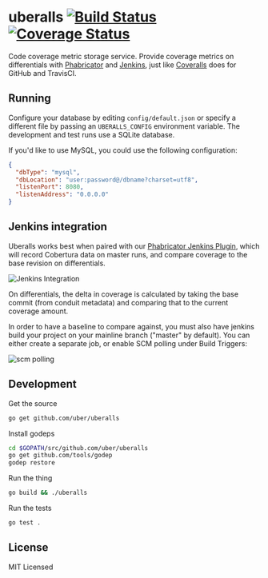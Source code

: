 # uberalls [![Build Status](https://travis-ci.org/uber/uberalls.svg?branch=master)](https://travis-ci.org/uber/uberalls) [![Coverage Status](https://coveralls.io/repos/uber/uberalls/badge.svg)](https://coveralls.io/r/uber/uberalls)

Code coverage metric storage service. Provide coverage metrics on differentials
with [Phabricator][] and [Jenkins][], just like [Coveralls][] does for GitHub
and TravisCI.


[Phabricator]: http://phabricator.org/
[Jenkins]: https://jenkins-ci.org/
[Coveralls]: https://coveralls.io/

## Running

Configure your database by editing `config/default.json` or specify a different
file by passing an `UBERALLS_CONFIG` environment variable. The development and
test runs use a SQLite database.

If you'd like to use MySQL, you could use the following configuration:

```json
{
  "dbType": "mysql",
  "dbLocation": "user:password@/dbname?charset=utf8",
  "listenPort": 8080,
  "listenAddress": "0.0.0.0"
}
```

## Jenkins integration

Uberalls works best when paired with our [Phabricator Jenkins Plugin][], which
will record Cobertura data on master runs, and compare coverage to the base
revision on differentials.

![Jenkins Integration](/docs/jenkins-integration.png)

[Phabricator Jenkins Plugin]: https://github.com/uber/phabricator-jenkins-plugin

On differentials, the delta in coverage is calculated by taking the base commit
(from conduit metadata) and comparing that to the current coverage amount.

In order to have a baseline to compare against, you must also have jenkins build
your project on your mainline branch ("master" by default). You can either
create a separate job, or enable SCM polling under Build Triggers:

![scm polling](/docs/scm-polling.png)

## Development

Get the source
```bash
go get github.com/uber/uberalls
```

Install godeps
```bash
cd $GOPATH/src/github.com/uber/uberalls
go get github.com/tools/godep
godep restore
```

Run the thing
```bash
go build && ./uberalls
```

Run the tests
```bash
go test .
```

## License

MIT Licensed
